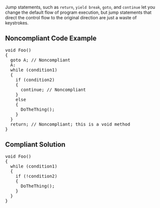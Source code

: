 Jump statements, such as `return`, `yield break`, `goto`, and `continue` let you change the default
flow of program execution, but jump statements that direct the control flow to the original direction are just a waste of keystrokes.

## Noncompliant Code Example

<pre>
void Foo()
{
  goto A; // Noncompliant
  A:
  while (condition1)
  {
    if (condition2)
    {
      continue; // Noncompliant
    }
    else
    {
      DoTheThing();
    }
  }
  return; // Noncompliant; this is a void method
}
</pre>

## Compliant Solution

<pre>
void Foo()
{
  while (condition1)
  {
    if (!condition2)
    {
      DoTheThing();
    }
  }
}
</pre>